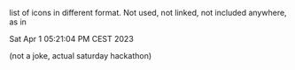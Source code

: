 list of icons in different format. Not used, not linked, not included anywhere, as in 

Sat Apr  1 05:21:04 PM CEST 2023

(not a joke, actual saturday hackathon)
